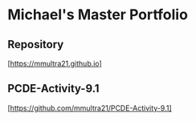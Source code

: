 # Michael's Master Portfolio
## Repository

[https://mmultra21.github.io]

## PCDE-Activity-9.1

[https://github.com/mmultra21/PCDE-Activity-9.1]
